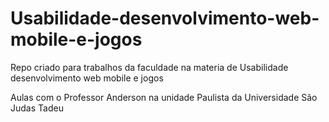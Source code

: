# Usabilidade-desenvolvimento-web-mobile-e-jogos
 Repo criado para trabalhos da faculdade na materia de Usabilidade desenvolvimento web mobile e jogos 


Aulas com o Professor Anderson na unidade Paulista da Universidade São Judas Tadeu